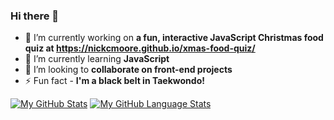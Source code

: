 ### Hi there 👋

- 🔭 I’m currently working on **a fun, interactive JavaScript Christmas food quiz at https://nickcmoore.github.io/xmas-food-quiz/**
- 🌱 I’m currently learning **JavaScript**
- 👯 I’m looking to **collaborate on front-end projects**
- ⚡ Fun fact - **I'm a black belt in Taekwondo!**


<!--
- 🤔 I’m looking for help with ...
- 💬 Ask me about ...
- 📫 How to reach me: ...

-->

[![My GitHub Stats](https://github-readme-stats.vercel.app/api/?username=nickcmoore&count_private=true&theme=tokyonight&showicons=true)]()
[![My GitHub Language Stats](https://github-readme-stats.vercel.app/api/top-langs/?username=nickcmoore&langs_count=5&theme=tokyonight)]()
